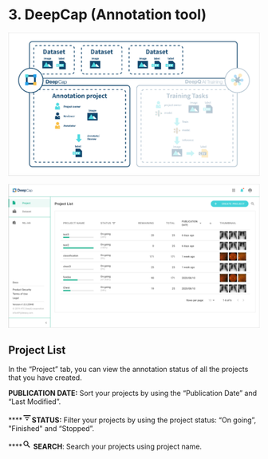 # 3. DeepCap \(Annotation tool\)

![](../.gitbook/assets/3-000001.png)

![](../.gitbook/assets/3-000002.png)

## Project List

In the “Project” tab, you can view the annotation status of all the projects that you have created.

**PUBLICATION DATE:** Sort your projects by using the “Publication Date” and “Last Modified”.

\*\*\*\*![](../.gitbook/assets/image%20%287%29.png)**STATUS:** Filter your projects by using the project status: “On going”, "Finished" and “Stopped”.

\*\*\*\*![](../.gitbook/assets/image%20%2821%29.png) **SEARCH**: Search your projects using project name.

